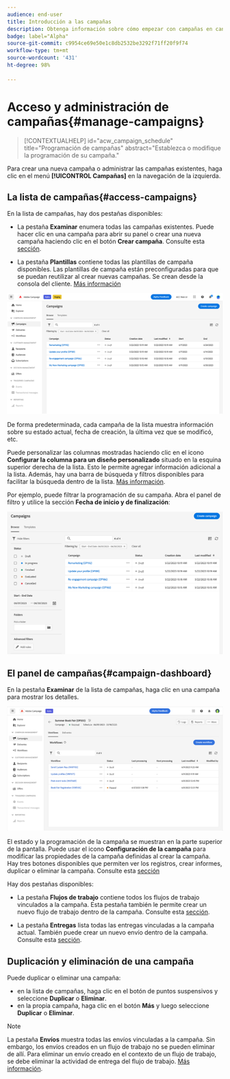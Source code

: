 ```yaml
---
audience: end-user
title: Introducción a las campañas
description: Obtenga información sobre cómo empezar con campañas en canales múltiples
badge: label="Alpha"
source-git-commit: c9954ce69e50e1c8db2532be3292f71ff20f9f74
workflow-type: tm+mt
source-wordcount: '431'
ht-degree: 98%

---
```



# Acceso y administración de campañas{#manage-campaigns}

>[!CONTEXTUALHELP]
>id="acw_campaign_schedule"
>title="Programación de campañas"
>abstract="Establezca o modifique la programación de su campaña."

Para crear una nueva campaña o administrar las campañas existentes, haga clic en el menú **[!UICONTROL Campañas]** en la navegación de la izquierda.

## La lista de campañas{#access-campaigns}

En la lista de campañas, hay dos pestañas disponibles:

* La pestaña **Examinar** enumera todas las campañas existentes. Puede hacer clic en una campaña para abrir su panel o crear una nueva campaña haciendo clic en el botón **Crear campaña**. Consulte esta [sección](create-campaigns.md#create-campaigns).

* La pestaña **Plantillas** contiene todas las plantillas de campaña disponibles. Las plantillas de campaña están preconfiguradas para que se puedan reutilizar al crear nuevas campañas. Se crean desde la consola del cliente. [Más información](https://experienceleague.adobe.com/docs/campaign/automation/campaign-orchestration/marketing-campaign-templates.html?lang=es)

![Lista de campañas](assets/campaign-list.png)

De forma predeterminada, cada campaña de la lista muestra información sobre su estado actual, fecha de creación, la última vez que se modificó, etc.

Puede personalizar las columnas mostradas haciendo clic en el icono **Configurar la columna para un diseño personalizado** situado en la esquina superior derecha de la lista. Esto le permite agregar información adicional a la lista. Además, hay una barra de búsqueda y filtros disponibles para facilitar la búsqueda dentro de la lista. [Más información](../get-started/user-interface.md#list-screens).

Por ejemplo, puede filtrar la programación de su campaña. Abra el panel de filtro y utilice la sección **Fecha de inicio y de finalización**:

![Filtro de campaña](assets/campaign-filter-on-dates.png)

## El panel de campañas{#campaign-dashboard}

En la pestaña **Examinar** de la lista de campañas, haga clic en una campaña para mostrar los detalles.

![Panel de campañas](assets/campaign-dashboard.png)

El estado y la programación de la campaña se muestran en la parte superior de la pantalla. Puede usar el icono **Configuración de la campaña** para modificar las propiedades de la campaña definidas al crear la campaña. Hay tres botones disponibles que permiten ver los registros, crear informes, duplicar o eliminar la campaña. Consulte esta [sección](create-campaigns.md#create-campaigns)

Hay dos pestañas disponibles:

* La pestaña **Flujos de trabajo** contiene todos los flujos de trabajo vinculados a la campaña. Esta pestaña también le permite crear un nuevo flujo de trabajo dentro de la campaña. Consulte esta [sección](create-campaigns.md#create-campaigns).

* La pestaña **Entregas** lista todas las entregas vinculadas a la campaña actual. También puede crear un nuevo envío dentro de la campaña. Consulte esta [sección](create-campaigns.md#create-campaigns).

## Duplicación y eliminación de una campaña

Puede duplicar o eliminar una campaña:

* en la lista de campañas, haga clic en el botón de puntos suspensivos y seleccione **Duplicar** o **Eliminar**.
* en la propia campaña, haga clic en el botón **Más** y luego seleccione **Duplicar** o **Eliminar**.

>[!NOTE]
>
>La pestaña **Envíos** muestra todas las envíos vinculadas a la campaña. Sin embargo, los envíos creados en un flujo de trabajo no se pueden eliminar de allí. Para eliminar un envío creado en el contexto de un flujo de trabajo, se debe eliminar la actividad de entrega del flujo de trabajo. [Más información](../msg/gs-messages.md#delivery-delete).
